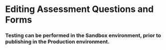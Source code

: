 # Editing Assessment Questions and Forms

### Testing can be performed in the **Sandbox** environment, prior to publishing in the **Production** environment.
